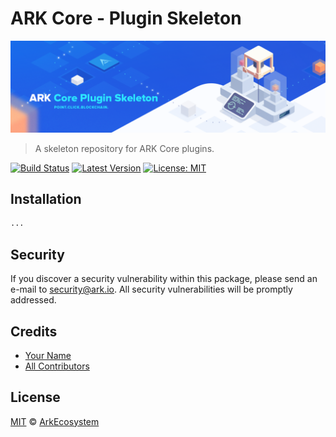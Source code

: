 # ARK Core - Plugin Skeleton

<p align="center">
    <img src="https://github.com/ArkEcosystem/core-plugin-skeleton/blob/master/banner.png" />
</p>

> A skeleton repository for ARK Core plugins.

[![Build Status](https://img.shields.io/travis/ArkEcosystem/core-plugin-skeleton/master.svg?style=flat-square)](https://travis-ci.org/ArkEcosystem/core-plugin-skeleton)
[![Latest Version](https://img.shields.io/github/release/ArkEcosystem/core-plugin-skeleton.svg?style=flat-square)](https://github.com/ArkEcosystem/core-plugin-skeleton/releases)
[![License: MIT](https://img.shields.io/badge/License-MIT-yellow.svg)](https://opensource.org/licenses/MIT)

## Installation

```bash
...
```

## Security

If you discover a security vulnerability within this package, please send an e-mail to security@ark.io. All security vulnerabilities will be promptly addressed.

## Credits

-   [Your Name](https://github.com/ArkEcosystem)
-   [All Contributors](../../../../contributors)

## License

[MIT](LICENSE) © [ArkEcosystem](https://ark.io)

